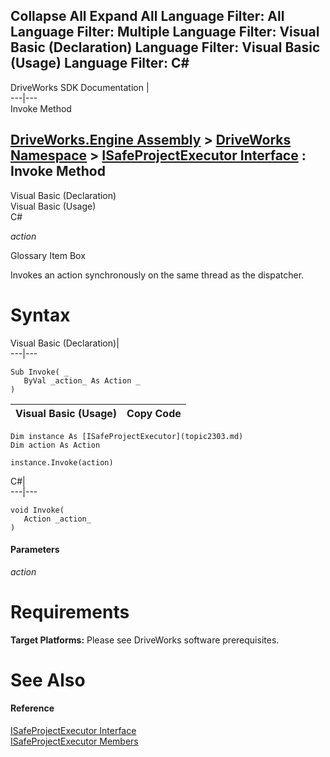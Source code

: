 Collapse All Expand All Language Filter: All  Language Filter: Multiple  Language Filter: Visual Basic (Declaration) Language Filter: Visual Basic (Usage) Language Filter: C#  
---  
DriveWorks SDK Documentation  |   
---|---  
Invoke Method   
  
[DriveWorks.Engine Assembly](topic2156.md) > [DriveWorks Namespace](topic2159.md) > [ISafeProjectExecutor Interface](topic2303.md) : Invoke Method  
---  
  
Visual Basic (Declaration)    
Visual Basic (Usage)    
C# 

_action_
    

Glossary Item Box

Invokes an action synchronously on the same thread as the dispatcher. 

# Syntax

Visual Basic (Declaration)|   
---|---  
      
    
    Sub Invoke( _
       ByVal _action_ As Action _
    )   
  
Visual Basic (Usage)| Copy Code  
---|---  
      
    
    Dim instance As [ISafeProjectExecutor](topic2303.md)
    Dim action As Action
     
    instance.Invoke(action)  
  
C#|   
---|---  
      
    
    void Invoke( 
       Action _action_
    )  
  
#### Parameters

 _action_
    

# Requirements

**Target Platforms:** Please see DriveWorks software prerequisites.

# See Also

#### Reference

[ISafeProjectExecutor Interface](topic2303.md)   
[ISafeProjectExecutor Members](topic2304.md)


